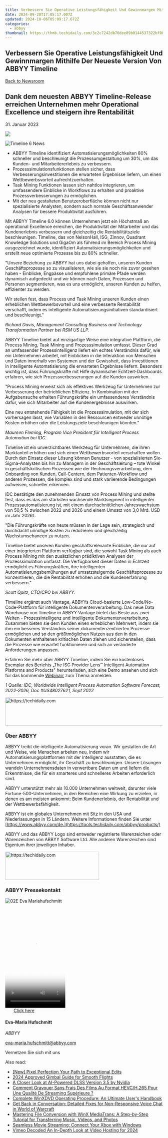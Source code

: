 ```yaml
---
title: Verbessern Sie Operative Leistungsfähigkeit Und Gewinnmargen Mithilfe Der Neueste Version Von ABBYY Timeline
date: 2024-09-28T17:05:17.007Z
updated: 2024-10-06T05:09:17.672Z
categories:
  - abbyy
thumbnail: https://thmb.techidaily.com/3c2c7242db76dee89b0144537322bf00338926834317c4e6bfcb9abc42eeaf14.png
---
```


## Verbessern Sie Operative Leistungsfähigkeit Und Gewinnmargen Mithilfe Der Neueste Version Von ABBYY Timeline

[Back to Newsroom](https://tools.techidaily.com/abbyy/products/)

## Dank dem neuesten ABBYY Timeline-Release erreichen Unternehmen mehr Operational Excellence und steigern ihre Rentabilität

31\. Januar 2023

![](https://content.abbyy.com/-/media/project/abbyy/abbyy/branchtemplates/shutterstock_1272462163_1296-x-729.jpg?h=729&iar=0&w=1296)

![Timeline 6 News](https://static4.abbyy.com/abbyycommedia/36644/timeline-6-news.jpg) 

* ABBYY Timeline identifiziert Automatisierungsmöglichkeiten 80% schneller und beschleunigt die Prozessumgestaltung um 30%, um das Kunden- und Mitarbeitererlebnis zu verbessern.
* Prozesssimulationsfunktionen stellen sicher, dass Verbesserungsinvestitionen die erwarteten Ergebnisse liefern, um einen Wettbewerbsvorteil aufrechtzuerhalten.
* Task Mining Funktionen lassen sich nahtlos integrieren, um umfassendere Einblicke in Workflows zu erhalten und proaktive Prozessverbesserungen zu ermöglichen.
* Mit der neu gestalteten Benutzeroberfläche können nicht nur spezialisierte Analysten, sondern auch normale Geschäftsanwender Analysen für bessere Produktivität ausführen.

  
Mit ABBYY Timeline 6.0 können Unternehmen jetzt ein Höchstmaß an operational Excellence erreichen, die Produktivität der Mitarbeiter und das Kundenerlebnis verbessern und gleichzeitig die Rentabilitätsziele beschleunigen. Timeline, das von NelsonHall, ISG, Zinnov, Quadrant Knowledge Solutions und GigaOm als führend im Bereich Process Mining ausgezeichnet wurde, identifiziert Automatisierungsmöglichkeiten und erstellt neue optimierte Prozesse bis zu 80% schneller.

"Unsere Beziehung zu ABBYY hat uns dabei geholfen, unseren Kunden Geschäftsprozesse so zu visualisieren, wie sie sie noch nie zuvor gesehen haben - Einblicke, Engpässe und empfohlene primäre Pfade werden dynamisch aufgedeckt und wir können nach Daten, Prozessen und Personen segmentieren, was es uns ermöglicht, unseren Kunden zu helfen, effizienter zu werden.   
  
Wir stellen fest, dass Process und Task Mining unseren Kunden einen erheblichen Wettbewerbsvorteil und eine verbesserte Rentabilität verschafft, indem es intelligente Automatisierungsinitiativen standardisiert und beschleunigt."

_Richard Davis, Management Consulting Business and Technology Transformation Partner bei RSM US LLP._

ABBYY Timeline bietet auf einzigartige Weise eine integrative Plattform, die Process Mining, Task Mining und Prozesssimulation umfasst. Dieser Grad an umfassender Prozessintelligenz liefert ein echtes Verständnis dafür, wie ein Unternehmen arbeitet, mit Einblicken in die Interaktion von Menschen und Daten innerhalb von Systemen und der Gewissheit, dass Investitionen in intelligente Automatisierung die erwarteten Ergebnisse liefern. Besonders wichtig ist, dass Führungskräfte mit Hilfe dynamischer Echtzeit-Dashboards erfahren, wie sich Prozessverbesserungen auf die Kunden auswirken.

"Process Mining erweist sich als effektives Werkzeug für Unternehmen zur Verbesserung der betrieblichen Effizienz. In Kombination mit der Aufgabensuche erhalten Führungskräfte ein umfassenderes Verständnis dafür, wie sich Mitarbeiter auf die Kundenergebnisse auswirken.  
  
Eine neu entstehende Fähigkeit ist die Prozesssimulation, mit der sich vorhersagen lässt, wie Variablen in den Ressourcen entweder unnötige Kosten erhöhen oder die Leistungsziele beschleunigen könnten."

_Maureen Fleming, Program Vice President für Intelligent Process Automation bei IDC._

Timeline ist ein unverzichtbares Werkzeug für Unternehmen, die ihren Marktanteil erhöhen und sich einen Wettbewerbsvorteil verschaffen wollen. Durch den Einsatz dieser Lösung können Benutzer - von spezialisierten Six-Sigma-Analysten bis hin zu Managern in der Geschäftsleitung – tote Winkel in geschäftskritischen Prozessen wie der Rechnungsverarbeitung, dem Onboarding von Kunden, Call-Centern, dem Patienten-Workflow und anderen Prozessen, die komplex sind und stark variierende Bedingungen aufweisen, schneller erkennen.

IDC bestätigte den zunehmenden Einsatz von Process Mining und stellte fest, dass es das am stärksten wachsende Marktsegment in intelligenter Prozessautomatisierung ist, mit einem durchschnittlichen Jahreswachstum von 50,5 % zwischen 2022 und 2026 und einem Umsatz von 3,0 Mrd. USD im Jahr 20261.

"Die Führungskräfte von heute müssen in der Lage sein, strategisch und durchdacht unnötige Kosten zu reduzieren und gleichzeitig Wachstumschancen zu nutzen.  
  
Timeline bietet unseren Kunden geschäftsrelevante Einblicke, die nur auf einer integrierten Plattform verfügbar sind, die sowohl Task Mining als auch Process Mining mit den zusätzlichen prädiktiven Analysen der Prozesssimulation umfasst. Die Verfügbarkeit dieser Daten in Echtzeit ermöglicht es Führungskräften, ihre intelligenten Automatisierungsbemühungen auf umsatzsteigernde Geschäftsprozesse zu konzentrieren, die die Rentabilität erhöhen und die Kundenerfahrung verbessern."

_Scott Opitz, CTO/CPO bei ABBYY._

Timeline ergänzt auch Vantage, ABBYYs Cloud-basierte Low-Code/No-Code-Plattform für intelligente Dokumentenverarbeitung. Das neue Data Warehouse von Timeline in ABBYY Vantage bietet das Beste aus zwei Welten - Prozessintelligenz und intelligente Dokumentenverarbeitung. Zusammen bieten sie dem Kunden einen erheblichen Mehrwert, indem sie ihm ein besseres Verständnis seiner dokumentenzentrierten Prozesse ermöglichen und so den größtmöglichen Nutzen aus den in den Dokumenten enthaltenen kritischen Daten ziehen und sicherstellen, dass die Prozesse wie erwartet funktionieren und sich an veränderte Anforderungen anpassen.

Erfahren Sie mehr über ABBYY Timeline, indem Sie ein kostenloses Exemplar des Berichts „The ISG Provider Lens™ Intelligent Automation Platforms and Products" herunterladen, sich eine Demo ansehen und sich für das kommende [Webinarr](https://tools.techidaily.com/abbyy/products/) zum Thema anmelden.

_1 Quelle: IDC, Worldwide Intelligent Process Automation Software Forecast, 2022-2026, Doc #US48027621, Sept 2022_

<!-- affiliate ads begin -->
<a href="https://aligracehair.sjv.io/c/5597632/1972698/19272" target="_top" id="1972698">
  <img src="//a.impactradius-go.com/display-ad/19272-1972698" border="0" alt="https://techidaily.com" width="728" height="90"/>
</a>
<img height="0" width="0" src="https://aligracehair.sjv.io/i/5597632/1972698/19272" style="position:absolute;visibility:hidden;" border="0" />
<!-- affiliate ads end -->

### Über ABBYY

ABBYY treibt die intelligente Automatisierung voran. Wir gestalten die Art und Weise, wie Menschen arbeiten neu, indem wir Automatisierungsplattformen mit der Intelligenz ausstatten, die es Unternehmen ermöglicht, ihr Geschäft zu beschleunigen. Unsere Lösungen wandeln Unternehmensdaten in verwertbare Daten um und liefern die Erkenntnisse, die für ein smarteres und schnelleres Arbeiten erforderlich sind.

ABBYY unterstützt mehr als 10.000 Unternehmen weltweit, darunter viele Fortune-500-Unternehmen, in den Bereichen eine Wirkung zu erzielen, in denen es am meisten ankommt: Beim Kundenerlebnis, der Rentabilität und der Wettbewerbsfähigkeit.

ABBYY ist ein globales Unternehmen mit Sitz in den USA und Niederlassungen in 15 Ländern. Weitere Informationen finden Sie unter [https://www.abbyy.com/de.](https://tools.techidaily.com/abbyy/products/)

ABBYY und das ABBYY Logo sind entweder registrierte Warenzeichen oder Warenzeichen von ABBYY Software Ltd. Alle anderen Warenzeichen sind Eigentum ihrer jeweiligen Inhaber. 

<!-- affiliate ads begin -->
<a href="https://aligracehair.sjv.io/c/5597632/1885928/19272" target="_top" id="1885928">
  <img src="//a.impactradius-go.com/display-ad/19272-1885928" border="0" alt="https://techidaily.com" width="300" height="90"/>
</a>
<img height="0" width="0" src="https://aligracehair.sjv.io/i/5597632/1885928/19272" style="position:absolute;visibility:hidden;" border="0" />
<!-- affiliate ads end -->

### ABBYY Pressekontakt

![02E Eva Mariahufschmitt](https://static4.abbyy.com/abbyycommedia/23663/02e-eva-mariahufschmitt.png)

<!-- affiliate ads begin -->
<span id="1630055">
					<video width="192" height="320" style="cursor:pointer"
           poster="//a.impactradius-go.com/display-clicktoplayimage/1630055.png"
           onclick="if(!this.playClicked){this.play();this.setAttribute('controls',true);this.playClicked=true;}">
	   <source src="//a.impactradius-go.com/display-ad/18460-1630055">
	   <img src="//a.impactradius-go.com/display-clicktoplayimage/1630055.png" style="border: none; height: 100%; width: 100%; object-fit: contain">
	</video>
	<div style="width:120px;text-align:center"><a href="javascript:window.open(decodeURIComponent('https%3A%2F%2Fcaperobbin.sjv.io%2Fc%2F5597632%2F1630055%2F18460'), '_blank');void(0);">Click here</a></div>
</span>
<img height="0" width="0" src="https://imp.pxf.io/i/5597632/1630055/18460" style="position:absolute;visibility:hidden;" border="0" />
<!-- affiliate ads end -->

#### Eva-Maria Hufschmitt

_ABBYY_

[eva-maria.hufschmitt@abbyy.com](https://tools.techidaily.com/abbyy/products/) 

Vernetzen Sie sich mit uns

<ins class="adsbygoogle"
     style="display:block"
     data-ad-format="autorelaxed"
     data-ad-client="ca-pub-7571918770474297"
     data-ad-slot="1223367746"></ins>

<ins class="adsbygoogle"
     style="display:block"
     data-ad-client="ca-pub-7571918770474297"
     data-ad-slot="8358498916"
     data-ad-format="auto"
     data-full-width-responsive="true"></ins>

<span class="atpl-alsoreadstyle">Also read:</span>
<div><ul>
<li><a href="https://some-skills.techidaily.com/new-pixel-perfection-your-path-to-exceptional-edits/"><u>[New] Pixel Perfection Your Path to Exceptional Edits</u></a></li>
<li><a href="https://some-techniques.techidaily.com/2024-approved-gimbal-guide-for-smooth-flights/"><u>2024 Approved Gimbal Guide for Smooth Flights</u></a></li>
<li><a href="https://games-able.techidaily.com/a-closer-look-at-ai-powered-dlss-version-35-by-nvidia/"><u>A Closer Look at AI-Powered DLSS Version 3.5 by Nvidia</u></a></li>
<li><a href="https://solve-news.techidaily.com/comment-gravouer-sans-frais-des-films-au-format-hevch265-pour-une-qualite-de-streaming-superieure/"><u>Comment Gravouer Sans Frais Des Films Au Format HEVC/H.265 Pour Une Qualité De Streaming Supérieure ?</u></a></li>
<li><a href="https://solve-news.techidaily.com/complete-winxdvd-operating-procedure-an-ultimate-users-handbook/"><u>Complete WinXDVD Operating Procedure: An Ultimate User's Handbook</u></a></li>
<li><a href="https://sound-issues.techidaily.com/get-back-in-conversation-detailed-fixes-for-non-responsive-voice-chat-in-world-of-warcraft/"><u>Get Back in Conversation: Detailed Fixes for Non-Responsive Voice Chat in World of Warcraft</u></a></li>
<li><a href="https://solve-news.techidaily.com/mastering-file-conversion-with-winx-mediatrans-a-step-by-step-tutorial-for-transferring-music-videos-and-photos/"><u>Mastering File Conversion with WinX MediaTrans: A Step-by-Step Tutorial for Transferring Music, Videos, and Photos</u></a></li>
<li><a href="https://solve-news.techidaily.com/seamless-movie-streaming-connect-your-xbox-with-windows/"><u>Seamless Movie Streaming: Connect Your Xbox with Windows</u></a></li>
<li><a href="https://vimeo-videos.techidaily.com/vimeo-decoded-an-in-depth-look-at-video-hosting-for-2024/"><u>Vimeo Decoded An In-Depth Look at Video Hosting for 2024</u></a></li>
</ul></div>

